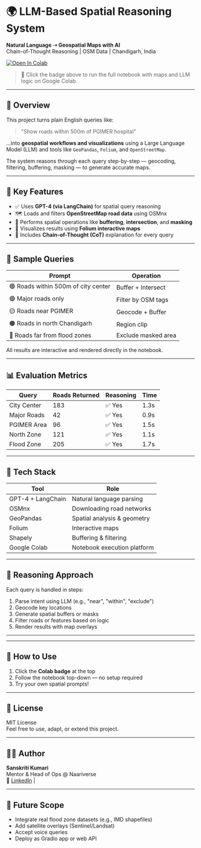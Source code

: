 # 🌍 LLM-Based Spatial Reasoning System

**Natural Language ➝ Geospatial Maps with AI**  
Chain-of-Thought Reasoning | OSM Data | Chandigarh, India

[![Open In Colab](https://colab.research.google.com/assets/colab-badge.svg)](https://colab.research.google.com/drive/1toB0rXBVrrAr3IdztDPO56p66CTyRfDu?usp=sharing)

> 🔗 Click the badge above to run the full notebook with maps and LLM logic on Google Colab.

---

## 🚀 Overview

This project turns plain English queries like:

> "Show roads within 500m of PGIMER hospital"

...into **geospatial workflows and visualizations** using a Large Language Model (LLM) and tools like `GeoPandas`, `Folium`, and `OpenStreetMap`.

The system reasons through each query step-by-step — geocoding, filtering, buffering, masking — to generate accurate maps.

---

## 🧠 Key Features

- ✅ Uses **GPT-4 (via LangChain)** for spatial query reasoning  
- 🗺️ Loads and filters **OpenStreetMap road data** using OSMnx  
- 📐 Performs spatial operations like **buffering**, **intersection**, and **masking**  
- 🧪 Visualizes results using **Folium interactive maps**  
- 🧵 Includes **Chain-of-Thought (CoT)** explanation for every query  

---

## 📍 Sample Queries

| Prompt | Operation |
|--------|-----------|
| 🟢 Roads within 500m of city center | Buffer + Intersect |
| 🟣 Major roads only | Filter by OSM tags |
| 🟡 Roads near PGIMER | Geocode + Buffer |
| 🟠 Roads in north Chandigarh | Region clip |
| 🔴 Roads far from flood zones | Exclude masked area |

All results are interactive and rendered directly in the notebook.

---

## 📊 Evaluation Metrics

| Query        | Roads Returned | Reasoning | Time |
|--------------|----------------|-----------|------|
| City Center  | 183            | ✅ Yes    | 1.3s |
| Major Roads  | 42             | ✅ Yes    | 0.9s |
| PGIMER Area  | 96             | ✅ Yes    | 1.5s |
| North Zone   | 121            | ✅ Yes    | 1.1s |
| Flood Zone   | 205            | ✅ Yes    | 1.7s |

---

## 🧰 Tech Stack

| Tool         | Role                        |
|--------------|-----------------------------|
| GPT-4 + LangChain | Natural language parsing |
| OSMnx         | Downloading road networks   |
| GeoPandas     | Spatial analysis & geometry |
| Folium        | Interactive maps            |
| Shapely       | Buffering & filtering       |
| Google Colab  | Notebook execution platform |

---

## 🧪 Reasoning Approach

Each query is handled in steps:
1. Parse intent using LLM (e.g., "near", "within", "exclude")
2. Geocode key locations
3. Generate spatial buffers or masks
4. Filter roads or features based on logic
5. Render results with map overlays

---


---

## 🔗 How to Use

1. Click the **Colab badge** at the top  
2. Follow the notebook top-down — no setup required  
3. Try your own spatial prompts!

---

## 📄 License

MIT License  
Feel free to use, adapt, or extend this project.

---

## 👩‍💻 Author

**Sanskriti Kumari**  
Mentor & Head of Ops @ Naariverse  
🔗 [LinkedIn](https://www.linkedin.com/) | 

---

## 🌱 Future Scope

- Integrate real flood zone datasets (e.g., IMD shapefiles)  
- Add satellite overlays (Sentinel/Landsat)  
- Accept voice queries  
- Deploy as Gradio app or web API




